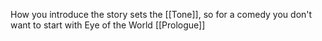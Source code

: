 How you introduce the story sets the [[Tone]], so for a comedy you don't want to start with Eye of the World [[Prologue]]